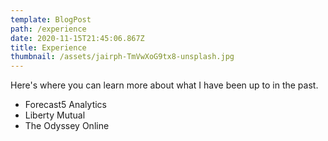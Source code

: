 ```yaml
---
template: BlogPost
path: /experience
date: 2020-11-15T21:45:06.867Z
title: Experience
thumbnail: /assets/jairph-TmVwXoG9tx8-unsplash.jpg
---
```

Here's where you can learn more about what I have been up to in the past. 

* Forecast5 Analytics
* Liberty Mutual
* The Odyssey Online 
